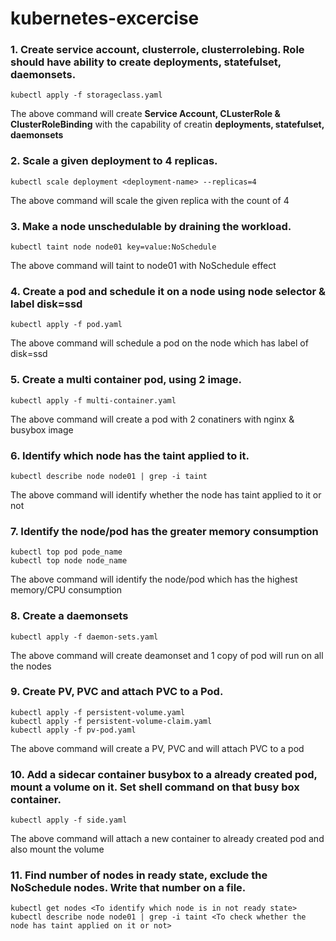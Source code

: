 # kubernetes-excercise

### 1. Create service account, clusterrole, clusterrolebing. Role should have ability to create deployments, statefulset, daemonsets.
    
    kubectl apply -f storageclass.yaml
    
The above command will create **Service Account, CLusterRole & ClusterRoleBinding** with the capability of creatin **deployments, statefulset, daemonsets**

### 2. Scale a given deployment to 4 replicas.
      
    kubectl scale deployment <deployment-name> --replicas=4

The above command will scale the given replica with the count of 4

### 3. Make a node unschedulable by draining the workload.
  
    kubectl taint node node01 key=value:NoSchedule

The above command will taint to node01 with NoSchedule effect

### 4. Create a pod and schedule it on a node using node selector & label disk=ssd
 
    kubectl apply -f pod.yaml
    
The above command will schedule a pod on the node which has label of disk=ssd

### 5. Create a multi container pod, using 2 image.

    kubectl apply -f multi-container.yaml

The above command will create a pod with 2 conatiners with nginx & busybox image

### 6. Identify which node has the taint applied to it.
   
    kubectl describe node node01 | grep -i taint

The above command will identify whether the node has taint applied to it or not

### 7. Identify the node/pod has the greater memory consumption

    kubectl top pod pode_name 
    kubectl top node node_name

The above command will identify the node/pod which has the highest memory/CPU consumption

### 8. Create a daemonsets

    kubectl apply -f daemon-sets.yaml

The above command will create deamonset and 1 copy of pod will run on all the nodes
 
### 9. Create PV, PVC and attach PVC to a Pod.

    kubectl apply -f persistent-volume.yaml
    kubectl apply -f persistent-volume-claim.yaml
    kubectl apply -f pv-pod.yaml
    
The above command will create a PV, PVC and will attach PVC to a pod

### 10. Add a sidecar container busybox to a already created pod, mount a volume on it. Set shell command on that busy    box container.
    
    kubectl apply -f side.yaml

The above command will attach a new container to already created pod and also mount the volume

### 11. Find number of nodes in ready state, exclude the NoSchedule nodes. Write that number on a file.
    
    kubectl get nodes <To identify which node is in not ready state>
    kubectl describe node node01 | grep -i taint <To check whether the node has taint applied on it or not>

  
